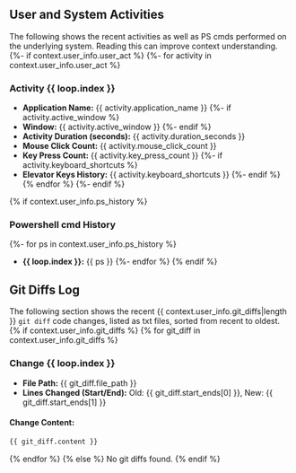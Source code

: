 ## User and System Activities
The following shows the recent activities as well as PS cmds performed on the underlying system. Reading this can improve context understanding.
{%- if context.user_info.user_act %}
{%- for activity in context.user_info.user_act %}
### Activity {{ loop.index }}
- **Application Name:** {{ activity.application_name }}
{%- if activity.active_window %}
- **Window:** {{ activity.active_window }}
{%- endif %}
- **Activity Duration (seconds):** {{ activity.duration_seconds }}
- **Mouse Click Count:** {{ activity.mouse_click_count }}
- **Key Press Count:** {{ activity.key_press_count }}
{%- if activity.keyboard_shortcuts %}
- **Elevator Keys History:** {{ activity.keyboard_shortcuts }}
{%- endif %}
{% endfor %}
{%- endif %}

{% if context.user_info.ps_history %}
### Powershell cmd History
{%- for ps in context.user_info.ps_history %}
- **{{ loop.index }}:** {{ ps }}
{%- endfor %}
{% endif %}

## Git Diffs Log
The following section shows the recent {{ context.user_info.git_diffs|length }} `git diff` code changes, listed as txt files, sorted from recent to oldest.
{% if context.user_info.git_diffs %}
{% for git_diff in context.user_info.git_diffs %}
### Change {{ loop.index }}
- **File Path:** {{ git_diff.file_path }}
- **Lines Changed (Start/End):** Old: {{ git_diff.start_ends[0] }}, New: {{ git_diff.start_ends[1] }}
#### Change Content:
```txt
{{ git_diff.content }}
```
{% endfor %}
{% else %}
No git diffs found.
{% endif %}
